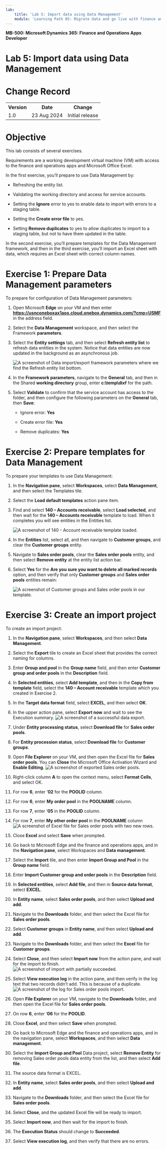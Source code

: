 ```yaml
---
lab:
    title: 'Lab 5: Import data using Data Management'
    module: 'Learning Path 05: Migrate data and go live with finance and operations apps'
---
```


**MB-500: Microsoft Dynamics 365: Finance and Operations Apps Developer**

# Lab 5: Import data using Data Management

# Change Record

<html>
<table><tr><th>Version</th><th>Date</th><th>Change</th></tr>
<tr><td>1.0</td><td>23 Aug 2024</td><td>Initial release</td></tr>
</table>
</html>


# Objective

This lab consists of several exercises.

Requirements are a working development virtual machine (VM) with access to the
finance and operations apps and Microsoft Office Excel.

In the first exercise, you’ll prepare to use Data Management by:

-   Refreshing the entity list.

-   Validating the working directory and access for service accounts.

-   Setting the **Ignore** error to yes to enable data to import with errors to
    a staging table.

-   Setting the **Create error file** to yes.

-   Setting **Remove duplicates** to yes to allow duplicates to import to a
    staging table, but not to have them updated in the table.

In the second exercise, you’ll prepare templates for the Data Management
framework, and then in the third exercise, you’ll import an Excel sheet with
data, which requires an Excel sheet with correct column names.

# Exercise 1: Prepare Data Management parameters

To prepare for configuration of Data Management parameters:

1.  Open Microsoft **Edge** on your VM and then enter
    **https://usnconeboxax1aos.cloud.onebox.dynamics.com/?cmp=USMF** in the
    address field.

2.  Select the **Data Management** workspace, and then select the Framework
    **parameters**.

3.  Select the **Entity settings** tab, and then select **Refresh entity list**
    to refresh data entities in the system. Notice that data entities are now
    updated in the background as an asynchronous job.

    ![A screenshot of Data import/export framework parameters where we find the Refresh entity list bottom.](media/L5P01.png)

4.  In the **Framework parameters**, navigate to the **General** tab, and then
    in the Shared **working directory** group, enter **c:\\temp\\dixf** for the
    path.

5.  Select **Validate** to confirm that the service account has access to the
    folder, and then configure the following parameters on the **General** tab,
    then **Save**:

    -   Ignore error: **Yes**

    -   Create error file: **Yes**

    -   Remove duplicates: **Yes**

# Exercise 2: Prepare templates for Data Management

To prepare your templates to use Data Management:

1.  In the **Navigation pane**, select **Workspaces**, select **Data
    Management**, and then select the Templates tile.

2.  Select the **Load default templates** action pane item.

3.  Find and select **140 – Accounts receivable**, select **Load selected**, and
    then wait for the **140 – Accounts receivable** template to load. When it
    completes you will see entities in the Entities list.

    ![A screenshot of 140 - Account receivable template loaded.](media/L5P02.png)

4.  In the **Entities** list, select all, and then navigate to **Customer
    groups**, and clear the **Customer groups** entity.

5.  Navigate to **Sales order pools**, clear the **Sales order pools** entity,
    and then select **Remove entity** at the entity list action bar.

6.  Select **Yes** for the **Are you sure you want to delete all marked
    records** option, and then verify that only **Customer groups** and **Sales
    order pools** entities remain:

    ![A screenshot of Customer groups and Sales order pools in our template.](media/L5P03.png)

# Exercise 3: Create an import project

To create an import project:

1.  In the **Navigation pane**, select **Workspaces**, and then select **Data
    Management**.

2.  Select the **Export** tile to create an Excel sheet that provides the
    correct naming for columns.

3.  Enter **Group and pool** in the **Group name** field, and then enter
    **Customer group and order pools** in the **Description** field.

4.  In **Selected entities**, select **Add template**, and then in the **Copy
    from template** field, select the **140 – Account receivable** template
    which you created in Exercise 2.

5.  In the **Target data format** field, select **EXCEL**, and then select
    **OK**.

6.  In the upper action pane, select **Export now** and wait to see the
    Execution summary.
![A screenshot of a successful data export.](media/L5P04.png)

1.  Under **Entity processing status**, select **Download file** for **Sales
    order pools**.

2.  For **Entity procession status**, select **Download file** for **Customer
    groups**.

3.  Open **File Explorer** on your VM, and then open the Excel file for **Sales
    order pools**. You can **Close** the Microsoft Office Activation Wizard and
    **Enable Editing**.
![A screenshot of exported Sales order pools.](media/L5P05.png)

1.  Right-click column **A** to open the context menu, select **Format Cells**,
    and select OK.

2.  For row **6**, enter ‘**02** for the **POOLID** column.

3.  For row **6**, enter **My order pool** in the **POOLNAME** column.

4.  For row **7**, enter ‘**05** in the **POOLID** column.

5.  For row **7**, enter **My other order pool** in the **POOLNAME** column
    ![A screenshot of Excel file for Sales order pools with two new rows.](media/L5P06.png)

6.  Close **Excel** and select **Save** when prompted.

7.  Go back to Microsoft Edge and the finance and operations apps, and in the
    **Navigation pane**, select Workspaces and **Data management**.

8.  Select the **Import** tile, and then enter **Import Group and Pool** in the
    **Group name** field.

9.  Enter **Import Customer group and order pools** in the **Description**
    field.

10. In **Selected entities**, select **Add file**, and then in **Source data
    format**, select **EXCEL**.

11. In **Entity name**, select **Sales order pools**, and then select **Upload
    and add**.

12. Navigate to the **Downloads** folder, and then select the Excel file for
    **Sales order pools**.

13. Select **Customer groups** in **Entity name**, and then select **Upload and
    add**.

14. Navigate to the **Downloads** folder, and then select the **Excel** file for
    **Customer groups**.

15. Select **Close**, and then select **Import now** from the action pane, and wait for the import to finish.
![A screenshot of import with partially succeeded.](media/L5P07.png)   

1.  Select **View execution log** in the action pane, and then verify in the log
    text that two records didn’t add. This is because of a duplicate.
![A screenshot of the log for Sales order pools import.](media/L5P08.png)

1.  Open **File Explorer** on your VM, navigate to the **Downloads** folder, and
    then open the Excel file for **Sales order pools**.

2.  On row **6**, enter ‘**06** for the **POOLID**.

3.  Close **Excel**, and then select **Save** when prompted.

4.  Go back to Microsoft Edge and the finance and operations apps, and in the
    navigation pane, select **Workspaces**, and then select **Data management**.

5.  Select the **Import Group and Pool** Data project, select **Remove Entity**
    for removing Sales order pools data entity from the list, and then select
    **Add file**.

6.  The source data format is EXCEL.

7.  In **Entity name**, select **Sales order pools**, and then select **Upload
    and add**.

8.  Navigate to the **Downloads** folder, and then select the Excel file for
    **Sales order pools**.

9.  Select **Close**, and the updated Excel file will be ready to import.

10. Select **Import now**, and then wait for the import to finish.

11. The **Execution Status** should change to **Succeeded**.

12. Select **View execution log**, and then verify that there are no errors.
